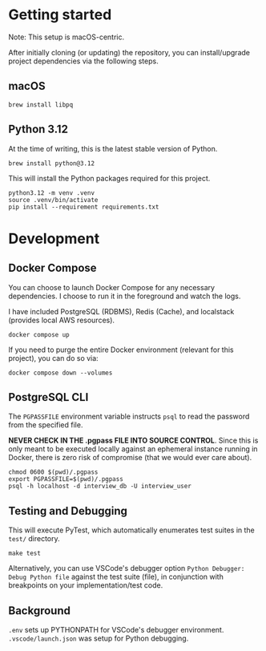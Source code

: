 # Getting started

Note: This setup is macOS-centric.

After initially cloning (or updating) the repository, you can install/upgrade
project dependencies via the following steps.

## macOS

```shell
brew install libpq
```

## Python 3.12

At the time of writing, this is the latest stable version of Python.

```shell
brew install python@3.12
```

This will install the Python packages required for this project.

```shell
python3.12 -m venv .venv
source .venv/bin/activate
pip install --requirement requirements.txt
```

# Development

## Docker Compose

You can choose to launch Docker Compose for any necessary dependencies. I choose
to run it in the foreground and watch the logs.

I have included PostgreSQL (RDBMS), Redis (Cache), and localstack (provides
local AWS resources).

```shell
docker compose up
```

If you need to purge the entire Docker environment (relevant for this project),
you can do so via:

```shell
docker compose down --volumes
```

## PostgreSQL CLI

The `PGPASSFILE` environment variable instructs `psql` to read the password from
the specified file.

**NEVER CHECK IN THE .pgpass FILE INTO SOURCE CONTROL**. Since this is only
meant to be executed locally against an ephemeral instance running in Docker,
there is zero risk of compromise (that we would ever care about).

```shell
chmod 0600 $(pwd)/.pgpass
export PGPASSFILE=$(pwd)/.pgpass
psql -h localhost -d interview_db -U interview_user
```

## Testing and Debugging

This will execute PyTest, which automatically enumerates test suites in the
`test/` directory.

```shell
make test
```

Alternatively, you can use VSCode's debugger option
`Python Debugger: Debug Python file` against the test suite (file), in
conjunction with breakpoints on your implementation/test code.

## Background

`.env` sets up PYTHONPATH for VSCode's debugger environment.
`.vscode/launch.json` was setup for Python debugging.
